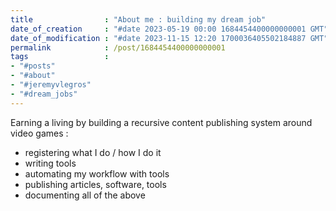 ```yaml
---
title                : "About me : building my dream job"
date_of_creation     : "#date 2023-05-19 00:00 1684454400000000001 GMT"
date_of_modification : "#date 2023-11-15 12:20 1700036405502184887 GMT"
permalink            : /post/1684454400000000001
tags                 : 
- "#posts"
- "#about"
- "#jeremyvlegros"
- "#dream_jobs"
---
```


Earning a living by building a recursive content publishing system around video games :

- registering what I do / how I do it
- writing tools
- automating my workflow with tools  
- publishing articles, software, tools
- documenting all of the above
